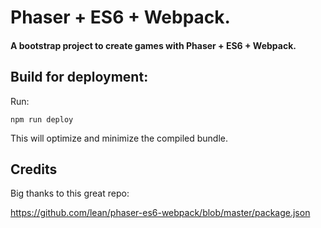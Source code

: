 # Phaser + ES6 + Webpack.
#### A bootstrap project to create games with Phaser + ES6 + Webpack.

## Build for deployment:

Run:

```npm run deploy```

This will optimize and minimize the compiled bundle.

## Credits
Big thanks to this great repo:

https://github.com/lean/phaser-es6-webpack/blob/master/package.json